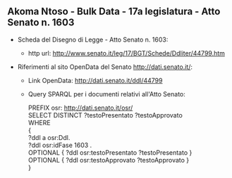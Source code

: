 ## Akoma Ntoso - Bulk Data - 17a legislatura - Atto Senato n. 1603 ##

* Scheda del Disegno di Legge - Atto Senato n. 1603:
	* http url: http://www.senato.it/leg/17/BGT/Schede/Ddliter/44799.htm

* Riferimenti al sito OpenData del Senato http://dati.senato.it/:
	* Link OpenData: http://dati.senato.it/ddl/44799
	* Query SPARQL per i documenti relativi all'Atto Senato:

        PREFIX osr: <http://dati.senato.it/osr/>  
		SELECT DISTINCT ?testoPresentato ?testoApprovato  
		WHERE  
		{  
		    ?ddl a osr:Ddl.  
		    ?ddl osr:idFase 1603 .  
		    OPTIONAL { ?ddl osr:testoPresentato ?testoPresentato }  
		    OPTIONAL { ?ddl osr:testoApprovato ?testoApprovato }  
		}
		